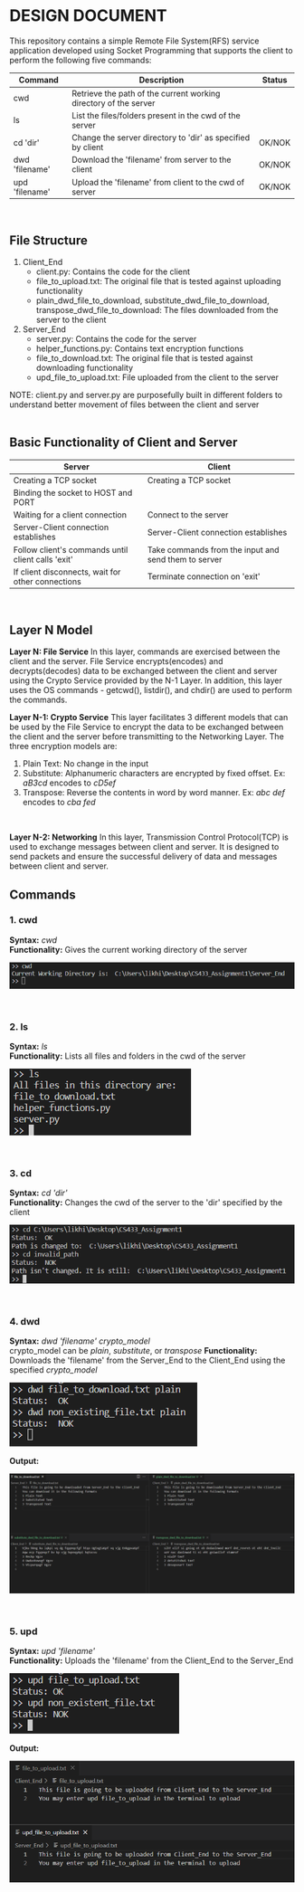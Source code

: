 # DESIGN DOCUMENT

This repository contains a simple Remote File System(RFS) service application developed using Socket Programming that supports the client to perform the following five commands: <br>

| Command        | Description                                                       | Status  |
| ---------------| ------------------------------------------------------------------| ------- |
| cwd            | Retrieve the path of the current working directory of the server  |         |
| ls             | List the files/folders present in the cwd of the server           |         |
| cd 'dir'       | Change the server directory to 'dir' as specified by client       |  OK/NOK |
| dwd 'filename' | Download the 'filename' from server to the client                 |  OK/NOK |
| upd 'filename' | Upload the 'filename' from client to the cwd of server            |  OK/NOK |
<br>

## File Structure

1. Client_End
    - client.py: Contains the code for the client
    - file_to_upload.txt: The original file that is tested against uploading functionality
    - plain_dwd_file_to_download, substitute_dwd_file_to_download, transpose_dwd_file_to_download: The files downloaded from the server to the client
2. Server_End
    - server.py: Contains the code for the server
    - helper_functions.py: Contains text encryption functions
    - file_to_download.txt: The original file that is tested against downloading functionality
    - upd_file_to_upload.txt: File uploaded from the client to the server

NOTE: client.py and server.py are purposefully built in different folders to understand better movement of files between the client and server
<br>
<br>

## Basic Functionality of Client and Server

| Server                                              | Client                                                |
| ----------------------------------------------------| ------------------------------------------------------|
| Creating a TCP socket                               | Creating a TCP socket                                 |
| Binding the socket to HOST and PORT                 |                                                       |
| Waiting for a client connection                     | Connect to the server                                 |
| Server-Client connection establishes                | Server-Client connection establishes                  |
| Follow client's commands until client calls 'exit'  | Take commands from the input and send them to server  |
| If client disconnects, wait for other connections   | Terminate connection on 'exit'                        |

<br>

##  Layer N Model

**Layer N: File Service**
In this layer, commands are exercised between the client and the server. File Service encrypts(encodes) and decrypts(decodes) data to be exchanged between the client and server using the Crypto Service provided by the N-1 Layer. In addition, this layer uses the OS commands - getcwd(), listdir(), and chdir() are used to perform the commands.
<br>

**Layer N-1: Crypto Service**
This layer facilitates 3 different  models that can be used by the File Service to encrypt the data to be exchanged between the client and the server before transmitting to the Networking Layer. The three encryption models are:
1. Plain Text: No change in the input
2. Substitute: Alphanumeric characters are encrypted by fixed offset. Ex: *aB3cd* encodes to *cD5ef*
3. Transpose: Reverse the contents in word by word manner. Ex: *abc def* encodes to *cba fed*
<br>

**Layer N-2: Networking**
In this layer, Transmission Control Protocol(TCP) is used to exchange messages between client and server. It is designed to send packets and ensure the successful delivery of data and messages between client and server.
<br>

## Commands

### **1. cwd** <br>
**Syntax:** *cwd* <br>
**Functionality:** Gives the current working directory of the server <br>

![image](./images/cwd.png)

<br>

### **2. ls** <br>
**Syntax:** *ls* <br>
**Functionality:** Lists all files and folders in the cwd of the server <br>

![image](./images/ls.png)

<br>

### **3. cd** <br>
**Syntax:** *cd 'dir'* <br>
**Functionality:** Changes the cwd of the server to the 'dir' specified by the client<br>

![image](./images/cd.png)

<br>

### **4. dwd** <br>
**Syntax:** *dwd 'filename' crypto_model* <br>
crypto_model can be *plain*, *substitute*, or *transpose*
**Functionality:** Downloads the 'filename' from the Server_End to the Client_End using the specified *crypto_model*<br>

![image](./images/dwd.png)
<br>

**Output:** <br>

![image](./images/dwd_output.png)

<br>

### **5. upd** <br>
**Syntax:** *upd 'filename'* <br>
**Functionality:** Uploads the 'filename' from the Client_End to the Server_End <br>

![image](./images/upd.png)
<br>

**Output:** <br>

![image](./images/upd_output.png)